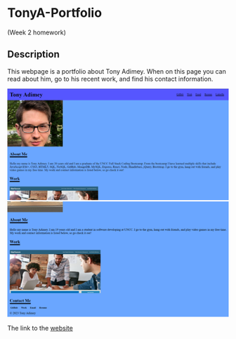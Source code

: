 # TonyA-Portfolio
(Week 2 homework)

## Description

This webpage is a portfolio about Tony Adimey. When on this page you can read about him, go to his recent work, and find his contact information. 

![image](/assets/images/portfolio-new-img.png)
![image](/assets/images/portfolio-2.png)

The link to the [website](https://tonyadimey.github.io/TonyA-Portfolio/)
